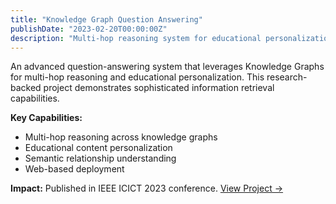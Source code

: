 ```yaml
---
title: "Knowledge Graph Question Answering"
publishDate: "2023-02-20T00:00:00Z"
description: "Multi-hop reasoning system for educational personalization"
---
```


An advanced question-answering system that leverages Knowledge Graphs for multi-hop reasoning and educational personalization. This research-backed project demonstrates sophisticated information retrieval capabilities.

**Key Capabilities:**
- Multi-hop reasoning across knowledge graphs
- Educational content personalization
- Semantic relationship understanding
- Web-based deployment

**Impact:** Published in IEEE ICICT 2023 conference. [View Project →](https://github.com/shreyasdvrj/question-answering-knowledge-graph.git) 
